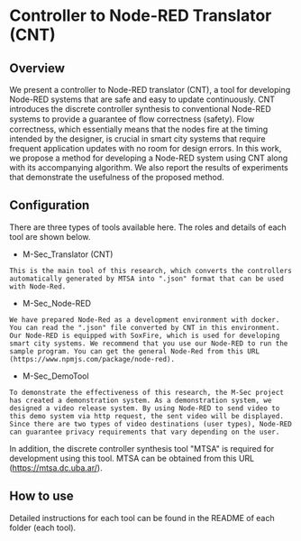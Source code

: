 # Controller to Node-RED Translator (CNT)

## Overview
We present a controller to Node-RED translator (CNT), a tool for developing Node-RED systems that are safe and easy to update continuously. CNT introduces the discrete controller synthesis to conventional Node-RED systems to provide a guarantee of ﬂow correctness (safety). Flow correctness, which essentially means that the nodes fire at the timing intended by the designer, is crucial in smart city systems that require frequent application updates with no room for design errors. In this work, we propose a method for developing a Node-RED system using CNT along with its accompanying algorithm. We also report the results of experiments that demonstrate the usefulness of the proposed method.


## Configuration
There are three types of tools available here. The roles and details of each tool are shown below.
* M-Sec_Translator (CNT)
```
This is the main tool of this research, which converts the controllers automatically generated by MTSA into ".json" format that can be used with Node-Red.
```
* M-Sec_Node-RED
```
We have prepared Node-Red as a development environment with docker. You can read the ".json" file converted by CNT in this environment. Our Node-RED is equipped with SoxFire, which is used for developing smart city systems. We recommend that you use our Node-RED to run the sample program. You can get the general Node-Red from this URL (https://www.npmjs.com/package/node-red).
```
* M-Sec_DemoTool
```
To demonstrate the effectiveness of this research, the M-Sec project has created a demonstration system. As a demonstration system, we designed a video release system. By using Node-RED to send video to this demo system via http request, the sent video will be displayed. Since there are two types of video destinations (user types), Node-RED can guarantee privacy requirements that vary depending on the user.
```

In addition, the discrete controller synthesis tool "MTSA" is required for development using this tool.
MTSA can be obtained from this URL (https://mtsa.dc.uba.ar/).


## How to use


Detailed instructions for each tool can be found in the README of each folder (each tool).